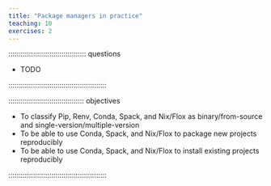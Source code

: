 ```yaml
---
title: "Package managers in practice"
teaching: 10
exercises: 2
---
```


:::::::::::::::::::::::::::::::::::::: questions

- TODO

::::::::::::::::::::::::::::::::::::::::::::::::

::::::::::::::::::::::::::::::::::::: objectives

- To classify Pip, Renv, Conda, Spack, and Nix/Flox as binary/from-source and single-version/multiple-version
- To be able to use Conda, Spack, and Nix/Flox to package new projects reproducibly
- To be able to use Conda, Spack, and Nix/Flox to install existing projects reproducibly

::::::::::::::::::::::::::::::::::::::::::::::::
